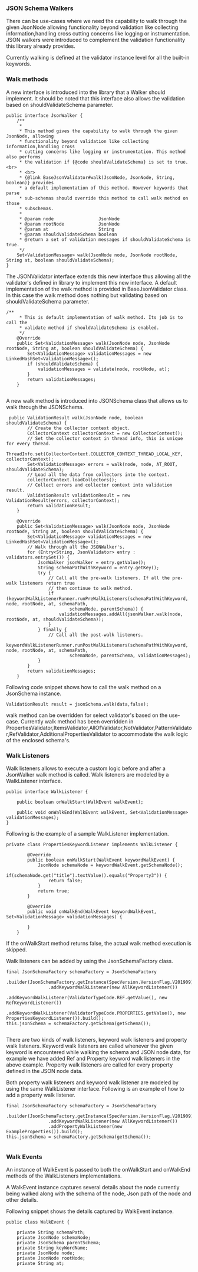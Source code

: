 ### JSON Schema Walkers

There can be use-cases where we need the capability to walk through the given JsonNode allowing functionality beyond validation like collecting information,handling cross cutting concerns like logging or instrumentation. JSON walkers were introduced to complement the validation functionality this library already provides.

Currently walking is defined at the validator instance level for all the built-in keywords.

### Walk methods

A new interface is introduced into the library that a Walker should implement. It should be noted that this interface also allows the validation based on shouldValidateSchema parameter.

```
public interface JsonWalker {
    /**
     * 
     * This method gives the capability to walk through the given JsonNode, allowing
     * functionality beyond validation like collecting information,handling cross
     * cutting concerns like logging or instrumentation. This method also performs
     * the validation if {@code shouldValidateSchema} is set to true. <br>
     * <br>
     * {@link BaseJsonValidator#walk(JsonNode, JsonNode, String, boolean)} provides
     * a default implementation of this method. However keywords that parse
     * sub-schemas should override this method to call walk method on those
     * subschemas.
     * 
     * @param node                 JsonNode
     * @param rootNode             JsonNode
     * @param at                   String
     * @param shouldValidateSchema boolean
     * @return a set of validation messages if shouldValidateSchema is true.
     */
    Set<ValidationMessage> walk(JsonNode node, JsonNode rootNode, String at, boolean shouldValidateSchema);
}

```

The JSONValidator interface extends this new interface thus allowing all the validator's defined in library to implement this new interface. A default implementation of the walk method is provided in BaseJsonValidator class. In this case the walk method does nothing but validating based on shouldValidateSchema parameter.

```
/**
     * This is default implementation of walk method. Its job is to call the
     * validate method if shouldValidateSchema is enabled.
     */
    @Override
    public Set<ValidationMessage> walk(JsonNode node, JsonNode rootNode, String at, boolean shouldValidateSchema) {
        Set<ValidationMessage> validationMessages = new LinkedHashSet<ValidationMessage>();
        if (shouldValidateSchema) {
            validationMessages = validate(node, rootNode, at);
        }
        return validationMessages;
    }
    
```

A new walk method is introduced into JSONSchema class that allows us to walk through the JSONSchema.

```
 public ValidationResult walk(JsonNode node, boolean shouldValidateSchema) {
        // Create the collector context object.
        CollectorContext collectorContext = new CollectorContext();
        // Set the collector context in thread info, this is unique for every thread.
        ThreadInfo.set(CollectorContext.COLLECTOR_CONTEXT_THREAD_LOCAL_KEY, collectorContext);
        Set<ValidationMessage> errors = walk(node, node, AT_ROOT, shouldValidateSchema);
        // Load all the data from collectors into the context.
        collectorContext.loadCollectors();
        // Collect errors and collector context into validation result.
        ValidationResult validationResult = new ValidationResult(errors, collectorContext);
        return validationResult;
    }
    
    @Override
    public Set<ValidationMessage> walk(JsonNode node, JsonNode rootNode, String at, boolean shouldValidateSchema) {
        Set<ValidationMessage> validationMessages = new LinkedHashSet<ValidationMessage>();
        // Walk through all the JSONWalker's.
        for (Entry<String, JsonValidator> entry : validators.entrySet()) {
            JsonWalker jsonWalker = entry.getValue();
            String schemaPathWithKeyword = entry.getKey();
            try {
                // Call all the pre-walk listeners. If all the pre-walk listeners return true
                // then continue to walk method.
                if (keywordWalkListenerRunner.runPreWalkListeners(schemaPathWithKeyword, node, rootNode, at, schemaPath,
                        schemaNode, parentSchema)) {
                    validationMessages.addAll(jsonWalker.walk(node, rootNode, at, shouldValidateSchema));
                }
            } finally {
                // Call all the post-walk listeners.
                keywordWalkListenerRunner.runPostWalkListeners(schemaPathWithKeyword, node, rootNode, at, schemaPath,
                        schemaNode, parentSchema, validationMessages);
            }
        }
        return validationMessages;
    }
```
Following code snippet shows how to call the walk method on a JsonSchema instance.

```
ValidationResult result = jsonSchema.walk(data,false);

```

walk method can be overridden for select validator's based on the use-case. Currently walk method has been overridden in PropertiesValidator,ItemsValidator,AllOfValidator,NotValidator,PatternValidator,RefValidator,AdditionalPropertiesValidator to accommodate the walk logic of the enclosed schema's.

### Walk Listeners 

Walk listeners allows to execute a custom logic before and after a JsonWalker walk method is called. Walk listeners are modeled by a WalkListener interface.

```
public interface WalkListener {

    public boolean onWalkStart(WalkEvent walkEvent);

    public void onWalkEnd(WalkEvent walkEvent, Set<ValidationMessage> validationMessages);
}
```

Following is the example of a sample WalkListener implementation.

```
private class PropertiesKeywordListener implements WalkListener {

        @Override
        public boolean onWalkStart(WalkEvent keywordWalkEvent) {
            JsonNode schemaNode = keywordWalkEvent.getSchemaNode();
            if(schemaNode.get("title").textValue().equals("Property3")) {
                return false;
            }
            return true;
        }

        @Override
        public void onWalkEnd(WalkEvent keywordWalkEvent, Set<ValidationMessage> validationMessages) {
            
        }
    }
```
If the onWalkStart method returns false, the actual walk method execution is skipped.

Walk listeners can be added by using the JsonSchemaFactory class.

```
final JsonSchemaFactory schemaFactory = JsonSchemaFactory
                .builder(JsonSchemaFactory.getInstance(SpecVersion.VersionFlag.V201909)).addMetaSchema(metaSchema)
                .addKeywordWalkListener(new AllKeywordListener())
                .addKeywordWalkListener(ValidatorTypeCode.REF.getValue(), new RefKeywordListener())
                .addKeywordWalkListener(ValidatorTypeCode.PROPERTIES.getValue(), new PropertiesKeywordListener()).build();
this.jsonSchema = schemaFactory.getSchema(getSchema());
                
```

There are two kinds of walk listeners, keyword walk listeners and property walk listeners. Keyword walk listeners are called whenever the given keyword is encountered while walking the schema and JSON node data, for example we have added Ref and Property keyword walk listeners in the above example. Property walk listeners are called for every property defined in the JSON node data.

Both property walk listeners and keyword walk listener are modeled by using the same WalkListener interface. Following is an example of how to add a property walk listener.

```
final JsonSchemaFactory schemaFactory = JsonSchemaFactory
                .builder(JsonSchemaFactory.getInstance(SpecVersion.VersionFlag.V201909)).addMetaSchema(metaSchema)
                .addKeywordWalkListener(new AllKeywordListener())
                .addPropertyWalkListener(new ExampleProperties()).build();
this.jsonSchema = schemaFactory.getSchema(getSchema());
                
```

### Walk Events

An instance of WalkEvent is passed to both the onWalkStart and onWalkEnd methods of the WalkListeners implementations.

A WalkEvent instance captures several details about the node currently being walked along with the schema of the node, Json path of the node and other details.

Following snippet shows the details captured by WalkEvent instance.

```
public class WalkEvent {

    private String schemaPath;
    private JsonNode schemaNode;
    private JsonSchema parentSchema;
    private String keyWordName;
    private JsonNode node;
    private JsonNode rootNode;
    private String at;

```